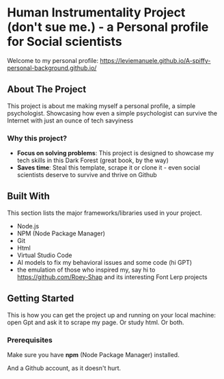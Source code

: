 # Human Instrumentality Project (don't sue me.) - a Personal profile for Social scientists 

Welcome to my personal profile: https://leviemanuele.github.io/A-spiffy-personal-background.github.io/ 

## About The Project

This project is about me making myself a personal profile, a simple psychologist. Showcasing how even a simple psychologist can survive the Internet with just an ounce of tech savyiness

### Why this project?

- **Focus on solving problems**: This project is designed to showcase my tech skills in this Dark Forest (great book, by the way)
- **Saves time**: Steal this template, scrape it or clone it - even social scientists deserve to survive and thrive on Github

## Built With

This section lists the major frameworks/libraries used in your project.

- Node.js
- NPM (Node Package Manager)
- Git
- Html
- Virtual Studio Code
- AI models to fix my behavioral issues and some code (hi GPT)
- the emulation of those who inspired my, say hi to https://github.com/Roey-Shap and its interesting Font Lerp projects

## Getting Started

This is how you can get the project up and running on your local machine: open Gpt and ask it to scrape my page. Or study html. Or both.

### Prerequisites

Make sure you have **npm** (Node Package Manager) installed. 

And a Github account, as it doesn't hurt.